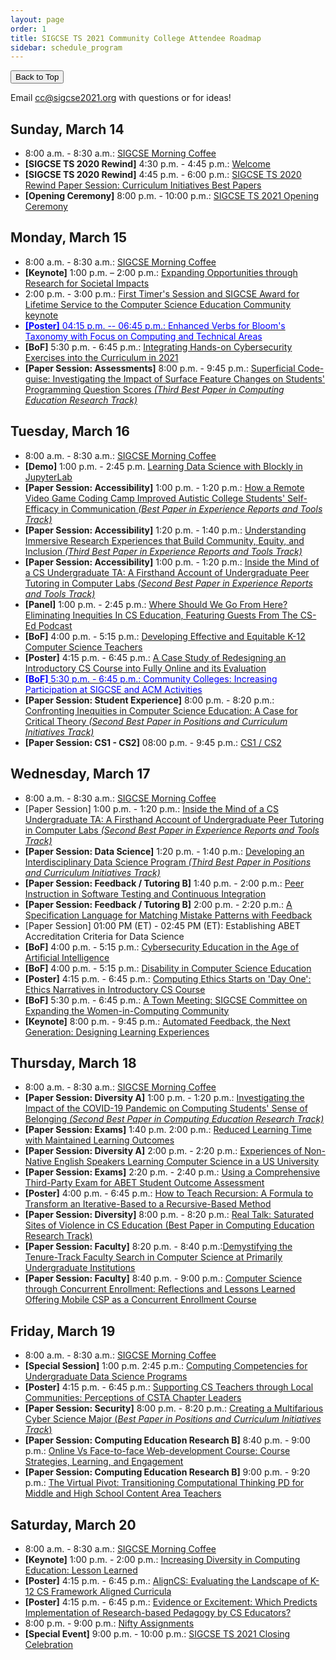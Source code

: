```yaml
---
layout: page
order: 1
title: SIGCSE TS 2021 Community College Attendee Roadmap
sidebar: schedule_program
---
```


<button onclick="topFunction()" id="toTopButton" title="Go to top">Back to Top</button> 

Email [cc@sigcse2021.org](mailto:cc@sigcse2021.org) with questions or for ideas!

## Sunday, March 14
* 8:00 a.m. - 8:30 a.m.: [SIGCSE Morning Coffee](https://pathable.sigcse2021.org/meetings/virtual/FTDkiREso6nSwaMGf)
* **[SIGCSE TS 2020 Rewind]** 4:30 p.m. - 4:45 p.m.: [Welcome](https://pathable.sigcse2021.org/meetings/virtual/7mtwfrTq9xgad8jvW)
* **[SIGCSE TS 2020 Rewind]** 4:45 p.m. - 6:00 p.m.: [SIGCSE TS 2020 Rewind Paper Session: Curriculum Initiatives Best Papers](https://pathable.sigcse2021.org/meetings/virtual/ntgdKNR54evzRiCHK)
* **[Opening Ceremony]** 8:00 p.m. - 10:00 p.m.: [SIGCSE TS 2021 Opening Ceremony](https://pathable.sigcse2021.org/meetings/virtual/ZBmtLFtteBkpwzRjo)

## Monday, March 15
* 8:00 a.m. - 8:30 a.m.: [SIGCSE Morning Coffee](https://pathable.sigcse2021.org/meetings/virtual/Kn8Xba7Jrb2N78G6i)
* **[Keynote]** 1:00 p.m. – 2:00 p.m.: [Expanding Opportunities through Research for Societal Impacts](https://pathable.sigcse2021.org/meetings/virtual/rEZH6ZgcQd7ZGc32p)
* 2:00 p.m. - 3:00 p.m.: [First Timer's Session and SIGCSE Award for Lifetime Service to the Computer Science Education Community keynote](https://pathable.sigcse2021.org/meetings/virtual/j3vMnSnbmqwACGoNc)
* [<span style="color:blue">**[Poster]** 04:15 p.m. -- 06:45 p.m.: Enhanced Verbs for Bloom's Taxonomy with Focus on Computing and Technical Areas</span>](https://pathable.sigcse2021.org/meetings/virtual/9xbd5HygLN5YaMxrs)
* **[BoF]** 5:30 p.m. - 6:45 p.m.: [Integrating Hands-on Cybersecurity Exercises into the Curriculum in 2021](https://pathable.sigcse2021.org/meetings/virtual/tDYHqY7xJpLYHXd77)
* **[Paper Session: Assessments]** 8:00 p.m. - 9:45 p.m.: [Superficial Code-guise: Investigating the Impact of Surface Feature Changes on Students' Programming Question Scores *(Third Best Paper in Computing Education Research Track)*](https://pathable.sigcse2021.org/meetings/virtual/JWxnYh4NHauevLLYd)


## Tuesday, March 16
* 8:00 a.m. - 8:30 a.m.: [SIGCSE Morning Coffee](https://pathable.sigcse2021.org/meetings/virtual/3xn8bnZFJmFRCNYzc)
* **[Demo]** 1:00 p.m. - 2:45 p.m. [Learning Data Science with Blockly in JupyterLab](https://pathable.sigcse2021.org/meetings/virtual/puXMmfxYsgh2vkc7B)
* **[Paper Session: Accessibility]** 1:00 p.m. - 1:20 p.m.: [How a Remote Video Game Coding Camp Improved Autistic College Students' Self-Efficacy in Communication *(Best Paper in Experience Reports and Tools Track)*](https://pathable.sigcse2021.org/meetings/virtual/ZkA44KgsHN3h2v2Sj)
* **[Paper Session: Accessibility]** 1:20 p.m. - 1:40 p.m.: [Understanding Immersive Research Experiences that Build Community, Equity, and Inclusion *(Third Best Paper in Experience Reports and Tools Track)*](https://pathable.sigcse2021.org/meetings/virtual/ZkA44KgsHN3h2v2Sj)
* **[Paper Session: Accessibility]** 1:00 p.m. - 1:20 p.m.: [Inside the Mind of a CS Undergraduate TA: A Firsthand Account of Undergraduate Peer Tutoring in Computer Labs *(Second Best Paper in Experience Reports and Tools Track)*](https://pathable.sigcse2021.org/meetings/virtual/ZkA44KgsHN3h2v2Sj)
* **[Panel]** 1:00 p.m. - 2:45 p.m.: [Where Should We Go From Here? Eliminating Inequities In CS Education, Featuring Guests From The CS-Ed Podcast](https://pathable.sigcse2021.org/meetings/virtual/fr99kke3Av8rQYGfF)
* **[BoF]** 4:00 p.m. - 5:15 p.m.: [Developing Effective and Equitable K-12 Computer Science Teachers](https://pathable.sigcse2021.org/meetings/virtual/GvzJrxiLdFkGCvn4P)
* **[Poster]** 4:15 p.m. - 6:45 p.m.: [A Case Study of Redesigning an Introductory CS Course into Fully Online and its Evaluation](https://pathable.sigcse2021.org/meetings/NSuXY67EnmkitpysJ)
* [<span style="color:blue">**[BoF]** 5:30 p.m. - 6:45 p.m.: Community Colleges: Increasing Participation at SIGCSE and ACM Activities</span>](https://pathable.sigcse2021.org/meetings/virtual/zjsBQZY7hJmfKaXip)
* **[Paper Session: Student Experience]** 8:00 p.m. -  8:20 p.m.: [Confronting Inequities in Computer Science Education: A Case for Critical Theory *(Second Best Paper in Positions and Curriculum Initiatives Track)*](https://pathable.sigcse2021.org/meetings/virtual/uFeoSvf4dacuc5b5i)
* **[Paper Session: CS1 - CS2]** 08:00 p.m. - 9:45 p.m.: [CS1 / CS2](https://pathable.sigcse2021.org/meetings/virtual/Lvir77jxpKHyu3xqx)

## Wednesday, March 17
* 8:00 a.m. - 8:30 a.m.: [SIGCSE Morning Coffee](https://pathable.sigcse2021.org/meetings/virtual/Yzveg7oh6kTLxZtkg)
* [Paper Session] 1:00 p.m. - 1:20 p.m.: [Inside the Mind of a CS Undergraduate TA: A Firsthand Account of Undergraduate Peer Tutoring in Computer Labs  *(Second Best Paper in Experience Reports and Tools Track)*](https://pathable.sigcse2021.org/meetings/virtual/sHXMxisrebMG3ip6K)
* **[Paper Session: Data Science]** 1:20 p.m. - 1:40 p.m.: [Developing an Interdisciplinary Data Science Program *(Third Best Paper in Positions and Curriculum Initiatives Track)*](https://pathable.sigcse2021.org/meetings/virtual/sHXMxisrebMG3ip6K)
* **[Paper Session: Feedback / Tutoring B]** 1:40 p.m. - 2:00 p.m.: [Peer Instruction in Software Testing and Continuous Integration  ](https://pathable.sigcse2021.org/meetings/virtual/Ea7FQ8xCwTP38mze9)
* **[Paper Session: Feedback / Tutoring B]** 2:00 p.m. - 2:20 p.m.: [A Specification Language for Matching Mistake Patterns with Feedback](https://pathable.sigcse2021.org/meetings/virtual/Ea7FQ8xCwTP38mze9)
* [Paper Session] 01:00 PM (ET) - 02:45 PM (ET): Establishing ABET Accreditation Criteria for Data Science
* **[BoF]** 4:00 p.m. - 5:15 p.m.: [Cybersecurity Education in the Age of Artificial Intelligence](https://pathable.sigcse2021.org/meetings/virtual/G9Tjq4oCHgGfZJaQH)
* **[BoF]** 4:00 p.m. - 5:15 p.m.: [Disability in Computer Science Education](https://pathable.sigcse2021.org/meetings/virtual/ewHrynA5MFeMbLd7k)
* **[Poster]** 4:15 p.m. - 6:45 p.m.: [Computing Ethics Starts on 'Day One': Ethics Narratives in Introductory CS Course](https://pathable.sigcse2021.org/meetings/aLMqJd6hCZmjbKq7g)
* **[BoF]** 5:30 p.m. - 6:45 p.m.: [A Town Meeting: SIGCSE Committee on Expanding the Women-in-Computing Community](https://pathable.sigcse2021.org/meetings/virtual/Ck7hDo8fBiSSseXzg)
* **[Keynote]** 8:00 p.m. - 9:45 p.m.: [Automated Feedback, the Next Generation: Designing Learning Experiences](https://pathable.sigcse2021.org/meetings/virtual/jdmPuxaLY7Nu9j2uv)

## Thursday, March 18

* 8:00 a.m. - 8:30 a.m.: [SIGCSE Morning Coffee](https://pathable.sigcse2021.org/meetings/virtual/h8tSTJm5sxGzGnzGS)
* **[Paper Session: Diversity A]** 1:00 p.m. - 1:20 p.m.: [Investigating the Impact of the COVID-19 Pandemic on Computing Students' Sense of Belonging *(Second Best Paper in Computing Education Research Track)*](https://pathable.sigcse2021.org/meetings/virtual/YHPszgBPaZucKtuzT)
* **[Paper Session: Exams]** 1:40 p.m. 2:00 p.m.: [Reduced Learning Time with Maintained Learning Outcomes](https://pathable.sigcse2021.org/meetings/virtual/giA7HczTSF6ZKW9bo)
* **[Paper Session: Diversity A]** 2:00 p.m. - 2:20 p.m.: [Experiences of Non-Native English Speakers Learning Computer Science in a US University](https://pathable.sigcse2021.org/meetings/virtual/YHPszgBPaZucKtuzT)
* **[Paper Session: Exams]** 2:20 p.m. - 2:40 p.m.: [Using a Comprehensive Third-Party Exam for ABET Student Outcome Assessment](https://pathable.sigcse2021.org/meetings/virtual/giA7HczTSF6ZKW9bo)
* **[Poster]** 4:00 p.m. - 6:45 p.m.: [How to Teach Recursion: A Formula to Transform an Iterative-Based to a Recursive-Based Method](https://pathable.sigcse2021.org/meetings/virtual/hbpAqj3KPridK9tx4)
* **[Paper Session: Diversity]** 8:00 p.m. - 8:20 p.m.: [Real Talk: Saturated Sites of Violence in CS Education (Best Paper in Computing Education Research Track)](https://pathable.sigcse2021.org/meetings/virtual/EcmoEYusSY8TsKvvN)
* **[Paper Session: Faculty]** 8:20 p.m. - 8:40 p.m.:[Demystifying the Tenure-Track Faculty Search in Computer Science at Primarily Undergraduate Institutions ](https://pathable.sigcse2021.org/meetings/virtual/D2WMgmfxcfEfqE5yT)
* **[Paper Session: Faculty]** 8:40 p.m. - 9:00 p.m.: [Computer Science through Concurrent Enrollment: Reflections and Lessons Learned Offering Mobile CSP as a Concurrent Enrollment Course](https://pathable.sigcse2021.org/meetings/virtual/D2WMgmfxcfEfqE5yT)


## Friday, March 19

* 8:00 a.m. - 8:30 a.m.: [SIGCSE Morning Coffee](https://pathable.sigcse2021.org/meetings/virtual/B5T2yHA7BKdiPDAay)
* **[Special Session]** 1:00 p.m. 2:45 p.m.: [Computing Competencies for Undergraduate Data Science Programs](https://pathable.sigcse2021.org/meetings/virtual/7SiCJLh3hwnRWanrG)
* **[Poster]** 4:15 p.m. - 6:45 p.m.: [Supporting CS Teachers through Local Communities: Perceptions of CSTA Chapter Leaders](https://pathable.sigcse2021.org/meetings/dbuy43qCLikyKAcWu)
* **[Paper Session: Security]** 8:00 p.m. - 8:20 p.m.: [Creating a Multifarious Cyber Science Major (*Best Paper in Positions and Curriculum Initiatives Track*)](https://pathable.sigcse2021.org/meetings/virtual/xu7rE8QbEHfhmB6Li)
* **[Paper Session: Computing Education Research B]** 8:40 p.m. - 9:00 p.m.: [Online Vs Face-to-face Web-development Course: Course Strategies, Learning, and Engagement](https://pathable.sigcse2021.org/meetings/virtual/vLZ6bTYd35AQQ4GuX)
* **[Paper Session: Computing Education Research B]** 9:00 p.m. - 9:20 p.m.: [The Virtual Pivot: Transitioning Computational Thinking PD for Middle and High School Content Area Teachers](https://pathable.sigcse2021.org/meetings/virtual/vLZ6bTYd35AQQ4GuX)


## Saturday, March 20 

* 8:00 a.m. - 8:30 a.m.: [SIGCSE Morning Coffee](https://pathable.sigcse2021.org/meetings/virtual/ap7ngsbf286qYSt8x)
* **[Keynote]** 1:00 p.m. - 2:00 p.m.: [Increasing Diversity in Computing Education: Lesson Learned](https://pathable.sigcse2021.org/meetings/virtual/KGhizkvnpf3DRxkmB)
* **[Poster]** 4:15 p.m. - 6:45 p.m.: [AlignCS: Evaluating the Landscape of K-12 CS Framework Aligned Curricula]()
* **[Poster]** 4:15 p.m. - 6:45 p.m.: [Evidence or Excitement: Which Predicts Implementation of Research-based Pedagogy by CS Educators?](https://pathable.sigcse2021.org/meetings/D4M4w5GhxDkswZCQ6)
* 8:00 p.m. - 9:00 p.m.: [Nifty Assignments](https://pathable.sigcse2021.org/meetings/virtual/NL2vkdHoZ4FfqvwKK)
* **[Special Event]** 9:00 p.m. - 10:00 p.m.: [SIGCSE TS 2021 Closing Celebration](https://pathable.sigcse2021.org/meetings/virtual/9Gu6mfnag8x9Gkvy2)